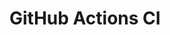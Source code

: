 # GitHub Actions CI





































































































































































































































































































